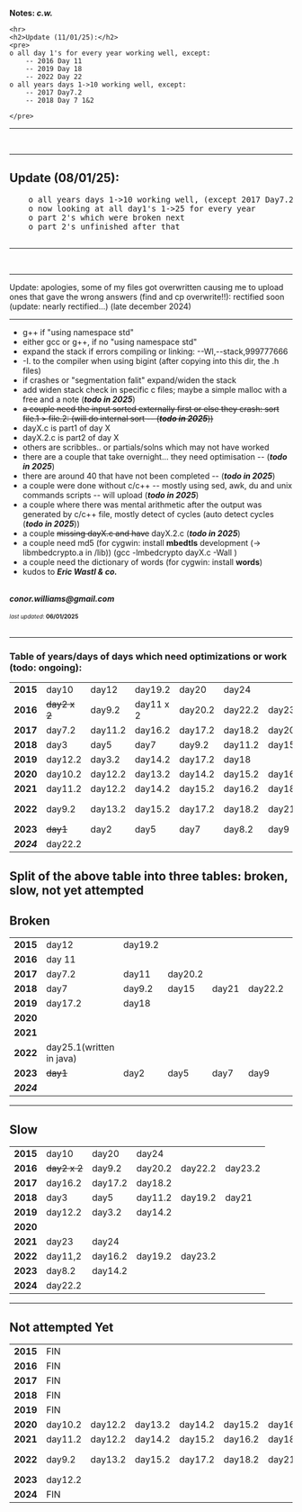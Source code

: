 <p><b>Notes: <i>c.w.</i></b></p>

	<hr>
 	<h2>Update (11/01/25):</h2>
  	<pre>
	o all day 1's for every year working well, except:
		-- 2016 Day 11
		-- 2019 Day 18
		-- 2022 Day 22
	o all years days 1->10 working well, except:
		-- 2017 Day7.2
		-- 2018 Day 7 1&2
 	
	</pre>
 <hr>
<br>
	<hr>
 	<h2>Update (08/01/25):</h2>
  	<pre>
	o all years days 1->10 working well, (except 2017 Day7.2 and 2018 Day 7 1&2)
 	o now looking at all day1's 1->25 for every year
  	o part 2's which were broken next
   	o part 2's unfinished after that 
	</pre>
	<hr>
<br>
<hr>
	Update: apologies, some of my files got overwritten causing me to upload ones that gave the wrong answers (find and cp overwrite!!):
rectified soon (update: nearly rectified...) (late december 2024)

<hr>
<ul>
<li>g++ if "using namespace std" </li>
<li>either gcc or g++, if no "using namespace std" </li>
<li>expand the stack if errors compiling or linking: --Wl,--stack,999777666 </li>
<li>-I. to the compiler when using bigint (after copying into this dir, the .h files) </li>
<li>if crashes or "segmentation falit" expand/widen the stack </li>
<li>add widen stack check in specific c files; maybe a simple malloc with a free and a note (<i><b>todo in 2025</b></i>) </li>
<s><li>a couple need the input sorted externally first or else they crash: sort file.1 > file.2: (will do internal sort -- (<i><b>todo in 2025</b></i>)) </li></s>
<li>dayX.c is part1 of day X </li>
<li>dayX.2.c is part2 of day X </li>
<li>others are scribbles.. or partials/solns which may not have worked </li>
<li>there are a couple that take overnight... they need optimisation -- (<b><i>todo in 2025</b></i>) </li>
<li>there are around 40 that have not been completed -- (<b><i>todo in 2025</b></i>) </li>
<li>a couple were done without c/c++ -- mostly using sed, awk, du and unix commands scripts -- will upload (<b><i>todo in 2025</i></b>) </li>
<li>a couple where there was mental arithmetic after the output was generated by c/c++ file, mostly detect of cycles (auto detect cycles (<b><i>todo in 2025</i></b>)) </li>
<li>a couple <s>missing dayX.c and have</s> dayX.2.c (<b><i>todo in 2025</b></i>) </li>
<li>a couple need md5 (for cygwin: install <b>mbedtls</b> development (-> libmbedcrypto.a in /lib)) (gcc -lmbedcrypto dayX.c -Wall ) </li>
<li>a couple need the dictionary of words (for cygwin: install <b>words</b>) </li>
<li>kudos to <i><b>Eric Wastl & co.</b></i></li>
</ul>
<br>
<address><b>conor.williams@gmail.com</b></address><br>
<font size=1><i>last updated</i>: <b>06/01/2025</b></font>
<br><br>
<hr>
<h3>Table of years/days of days which need optimizations or work (todo: ongoing):</h3>
<table> 
	<tr><td><b>2015</b></td><td>day10</td><td>day12</td><td>day19.2</td><td>day20</td><td>day24</td></tr>
	<tr><td><b>2016</b></td><td><s>day2 x 2 </s></td></td><td>day9.2</td><td>day11 x 2 </td><td>day20.2</td><td>day22.2</td><td>day23.2</td></tr>
	<tr><td><b>2017</b></td><td>day7.2</td></td><td>day11.2</td><td>day16.2</td><td>day17.2</td><td>day18.2</td><td>day20.2</td></tr>
	<tr><td><b>2018</b></td><td>day3</td><td>day5</td><td>day7</td><td>day9.2</td><td>day11.2</td><td>day15</td><td>day19.2</td><td>day21</td><td>day22.2</td><td>day23.2</td></tr>
	<tr><td><b>2019</b></td><td>day12.2</td><td>day3.2</td><td>day14.2</td><td>day17.2</td><td>day18</td></tr>
	<tr><td><b>2020</b></td><td>day10.2</td><td>day12.2</td><td>day13.2</td><td>day14.2</td><td>day15.2</td><td>day16.2</td><td>day17.2</td><td>day18.2</td><td>day19.2</td><td>day20.2</td>
				<td>day21.2</td><td>day22.2</td><td>day23.2</td><td>day24.2</td></tr>
	<tr><td><b>2021</b></td><td>day11.2</td><td>day12.2</td><td>day14.2</td><td>day15.2</td><td>day16.2</td><td>day18.2</td>
				<td>day21.2</td><td>day22.2</td><td>day23</td><td>day24</td></tr>
	<tr><td><b>2022</b></td><td>day9.2</td><td>day13.2</td><td>day15.2</td><td>day17.2</td><td>day18.2</td><td>day21.2</td>
				<td>day22.2</td><td>day25.1 (java)</td></tr>
	<tr><td><b>2023</b></td><td><s>day1</s></td><td>day2</td><td>day5</td><td>day7</td><td>day8.2</td><td>day9</td><td>day10.2</td><td>day11.2</td><td>day12.2</td><td>day13.2</td>
				<td>day14.2</td><td>day15</td><td>day17</td><td>day21</td></tr>
	<tr><td><b><i>2024</i></b></td><td>day22.2</td></tr>
</table>

<h2>Split of the above table into three tables: broken, slow, not yet attempted</h2>
<h2>Broken</h2>
<table> 
	<tr><td><b>2015</b></td><td>day12</td><td>day19.2</td></tr>
	<tr><td><b>2016</b></td><td>day 11</td></tr>
	<tr><td><b>2017</b></td><td>day7.2</td></td><td>day11</td><td>day20.2</td></tr>
	<tr><td><b>2018</b></td><td>day7</td><td>day9.2</td><td>day15</td><td>day21</td><td>day22.2</td><td>day23.2</td></tr>
	<tr><td><b>2019</b></td><td>day17.2</td><td>day18</td></tr>
	<tr><td><b>2020</b></td><td></td></tr>
	<tr><td><b>2021</b></td><td></td></tr>
	<tr><td><b>2022</b></td><td>day25.1(written in java)</td></tr>
	<tr><td><b>2023</b></td><td><s>day1</s></td><td>day2</td><td>day5</td><td>day7</td><td>day9</td><td>day10.2</td><td>day11.2</td><td>day12.2</td><td>day13.2</td>
				<td>day15</td><td>day17</td><td>day21</td></tr>
	<tr><td><b><i>2024</i></b></td><td></td></tr>
</table>
<hr>
<h2>Slow</h2>
<table> 
	<tr><td><b>2015</b></td><td>day10</td><td>day20</td><td>day24</td></tr>
	<tr><td><b>2016</b></td><td><s>day2 x 2 </s></td></td><td>day9.2</td><td>day20.2</td><td>day22.2</td><td>day23.2</td></tr>
	<tr><td><b>2017</b></td><td>day16.2</td><td>day17.2</td><td>day18.2</td></tr>
	<tr><td><b>2018</b></td><td>day3</td><td>day5</td><td>day11.2</td><td>day19.2</td><td>day21</td></tr>
	<tr><td><b>2019</b></td><td>day12.2</td><td>day3.2</td><td>day14.2</td></tr>
	<tr><td><b>2020</b></td><td></td></tr>
	<tr><td><b>2021</b></td><td>day23</td><td>day24</td></tr>
	<tr><td><b>2022</b></td><td>day11,2</td><td>day16.2</td><td>day19.2</td><td>day23.2</td></tr>
	<tr><td><b>2023</b></td><td>day8.2</td><td>day14.2</td></tr>
	<tr><td><b>2024</b></td><td>day22.2</td></tr>
</table>
<hr>
<h2>Not attempted Yet</h2>
<table> 
	<tr><td><b>2015</b></td><td>FIN</td></tr>
	<tr><td><b>2016</b></td><td>FIN</td></tr>
	<tr><td><b>2017</b></td><td>FIN</td></tr>
	<tr><td><b>2018</b></td><td>FIN</td></tr>
	<tr><td><b>2019</b></td><td>FIN</td></tr>
	<tr><td><b>2020</b></td><td>day10.2</td><td>day12.2</td><td>day13.2</td><td>day14.2</td><td>day15.2</td><td>day16.2</td><td>day17.2</td><td>day18.2</td><td>day19.2</td><td>day20.2</td>
				<td>day21.2</td><td>day22.2</td><td>day23.2</td><td>day24.2</td></tr>
	<tr><td><b>2021</b></td><td>day11.2</td><td>day12.2</td><td>day14.2</td><td>day15.2</td><td>day16.2</td><td>day18.2</td>
				<td>day21.2</td><td>day22.2</td><td>day23</td><td>day24</td></tr>
	<tr><td><b>2022</b></td><td>day9.2</td><td>day13.2</td><td>day15.2</td><td>day17.2</td><td>day18.2</td><td>day21.2</td>
				<td>day22.2</td><td>day25.1 (java)</td></tr>
	<tr><td><b>2023</b></td><td>day12.2</td></tr>
	<tr><td><b>2024</b></td><td>FIN</td></tr>
</table>
